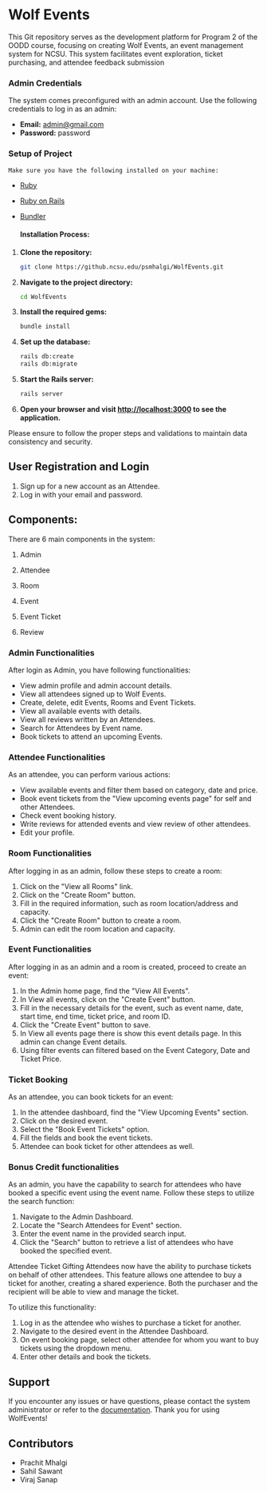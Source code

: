 # Wolf Events
This Git repository serves as the development platform for Program 2 of the OODD course, focusing on creating Wolf Events, an event management system for NCSU. This system facilitates event exploration, ticket purchasing, and attendee feedback submission 

### Admin Credentials

The system comes preconfigured with an admin account. Use the following credentials to log in as an admin:

- **Email:** admin@gmail.com
- **Password:** password

### Setup of Project
    Make sure you have the following installed on your machine:

- [Ruby](https://www.ruby-lang.org/en/documentation/installation/)
- [Ruby on Rails](https://guides.rubyonrails.org/getting_started.html#installing-rails)
- [Bundler](https://bundler.io/)

    #### Installation Process:

1. **Clone the repository:**

    ```bash
    git clone https://github.ncsu.edu/psmhalgi/WolfEvents.git
    ```

2. **Navigate to the project directory:**

    ```bash
    cd WolfEvents
    ```

3. **Install the required gems:**

    ```bash
    bundle install
    ```

4. **Set up the database:**

    ```bash
    rails db:create
    rails db:migrate
    ```

5. **Start the Rails server:**

    ```bash
    rails server
    ```

6. **Open your browser and visit [http://localhost:3000](http://localhost:3000) to see the application.**


Please ensure to follow the proper steps and validations to maintain data consistency and security.

## User Registration and Login

1. Sign up for a new account as an Attendee.
2. Log in with your email and password.

## Components:
There are 6 main components in the system:

1. Admin

2. Attendee

3. Room

4. Event

5. Event Ticket

6. Review

### Admin Functionalities

After login as Admin, you have following functionalities:

- View admin profile and admin account details.
- View all attendees signed up to Wolf Events.
- Create, delete, edit Events, Rooms and Event Tickets.
- View all available events with details.
- View all reviews written by an Attendees.
- Search for Attendees by Event name.
- Book tickets to attend an upcoming Events.

### Attendee Functionalities

As an attendee, you can perform various actions:

- View available events and filter them based on category, date and price.
- Book event tickets from the "View upcoming events page" for self and other Attendees. 
- Check event booking history.
- Write reviews for attended events and view review of other attendees.
- Edit your profile.

### Room Functionalities

After logging in as an admin, follow these steps to create a room:

1. Click on the "View all Rooms" link.
2. Click on the "Create Room" button.
3. Fill in the required information, such as room location/address and capacity.
4. Click the "Create Room" button to create a room.
5. Admin can edit the room location and capacity.

### Event Functionalities

After logging in as an admin and a room is created, proceed to create an event:

1. In the Admin home page, find the "View All Events".
2. In View all events, click on the "Create Event" button.
3. Fill in the necessary details for the event, such as event name, date, start time, end time, ticket price, and room ID.
4. Click the "Create Event" button to save.
5. In View all events page there is show this event details page. In this admin can change Event details.
6. Using filter events can filtered based on the Event Category, Date and Ticket Price.

### Ticket Booking

As an attendee, you can book tickets for an event:

1. In the attendee dashboard, find the "View Upcoming Events" section.
2. Click on the desired event.
3. Select the "Book Event Tickets" option.
4. Fill the fields and book the event tickets.
5. Attendee can book ticket for other attendees as well.

### Bonus Credit functionalities
As an admin, you have the capability to search for attendees who have booked a specific event using the event name. Follow these steps to utilize the search function:

1. Navigate to the Admin Dashboard.
2. Locate the "Search Attendees for Event" section.
3. Enter the event name in the provided search input.
4. Click the "Search" button to retrieve a list of attendees who have booked the specified event.

Attendee Ticket Gifting
Attendees now have the ability to purchase tickets on behalf of other attendees. This feature allows one attendee to buy a ticket for another, creating a shared experience. Both the purchaser and the recipient will be able to view and manage the ticket.

To utilize this functionality:
1. Log in as the attendee who wishes to purchase a ticket for another.
2. Navigate to the desired event in the Attendee Dashboard.
3. On event booking page, select other attendee for whom you want to buy tickets using the dropdown menu.
4. Enter other details and book the tickets.

## Support

If you encounter any issues or have questions, please contact the system administrator or refer to the [documentation](#). Thank you for using WolfEvents!

## Contributors
- Prachit Mhalgi
- Sahil Sawant
- Viraj Sanap
